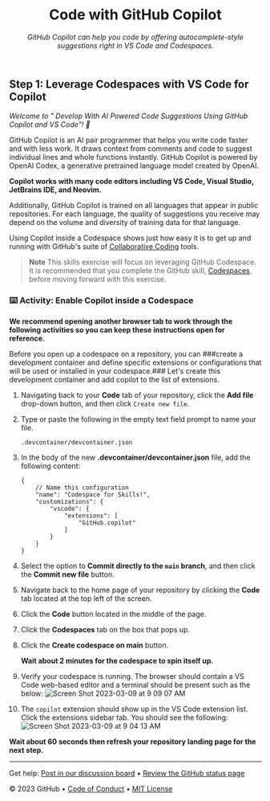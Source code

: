 <header>

<!--
  <<< Author notes: Course header >>>
  Read <https://skills.github.com/quickstart> for more information about how to build courses using this template.
  Include a 1280×640 image, course name in sentence case, and a concise description in emphasis.
  In your repository settings: enable template repository, add your 1280×640 social image, auto delete head branches.
  Next to "About", add description & tags; disable releases, packages, & environments.
  Add your open source license, GitHub uses the MIT license.
-->

# Code with GitHub Copilot

_GitHub Copilot can help you code by offering autocomplete-style suggestions right in VS Code and Codespaces._

</header>

<!--
  <<< Author notes: Step 1 >>>
  Choose 3-5 steps for your course.
  The first step is always the hardest, so pick something easy!
  Link to docs.github.com for further explanations.
  Encourage users to open new tabs for steps!
-->

## Step 1: Leverage Codespaces with VS Code for Copilot

_Welcome to " Develop With AI Powered Code Suggestions Using GitHub Copilot and VS Code"! :wave:_

GitHub Copilot is an AI pair programmer that helps you write code faster and with less work. It draws context from comments and code to suggest individual lines and whole functions instantly. GitHub Copilot is powered by OpenAI Codex, a generative pretrained language model created by OpenAI.

**Copilot works with many code editors including VS Code, Visual Studio, JetBrains IDE, and Neovim.**

Additionally, GitHub Copilot is trained on all languages that appear in public repositories. For each language, the quality of suggestions you receive may depend on the volume and diversity of training data for that language.

Using Copilot inside a Codespace shows just how easy it is to get up and running with GitHub's suite of [Collaborative Coding](https://github.com/features#features-collaboration) tools.

> **Note**
> This skills exercise will focus on leveraging GitHub Codespace. It is recommended that you complete the GitHub skill, [Codespaces](https://github.com/skills/code-with-codespaces), before moving forward with this exercise.

### :keyboard: Activity: Enable Copilot inside a Codespace

**We recommend opening another browser tab to work through the following activities so you can keep these instructions open for reference.**

Before you open up a codespace on a repository, you can ###create a development container and define specific extensions or configurations that will be used or installed in your codespace.### Let's create this development container and add copilot to the list of extensions.

1. Navigating back to your **Code** tab of your repository, click the **Add file** drop-down button, and then click `Create new file`.
1. Type or paste the following in the empty text field prompt to name your file.
   ```
   .devcontainer/devcontainer.json
   ```
1. In the body of the new **.devcontainer/devcontainer.json** file, add the following content:
   ```
   {
       // Name this configuration
       "name": "Codespace for Skills!",
       "customizations": {
           "vscode": {
               "extensions": [
                   "GitHub.copilot"
               ]
           }
       }
   }
   ```
1. Select the option to **Commit directly to the `main` branch**, and then click the **Commit new file** button.
1. Navigate back to the home page of your repository by clicking the **Code** tab located at the top left of the screen.
1. Click the **Code** button located in the middle of the page.
1. Click the **Codespaces** tab on the box that pops up.
1. Click the **Create codespace on main** button.

   **Wait about 2 minutes for the codespace to spin itself up.**

1. Verify your codespace is running. The browser should contain a VS Code web-based editor and a terminal should be present such as the below:
   ![Screen Shot 2023-03-09 at 9 09 07 AM](https://user-images.githubusercontent.com/26442605/224102962-d0222578-3f10-4566-856d-8d59f28fcf2e.png)
1. The `copilot` extension should show up in the VS Code extension list. Click the extensions sidebar tab. You should see the following:
   ![Screen Shot 2023-03-09 at 9 04 13 AM](https://user-images.githubusercontent.com/26442605/224102514-7d6d2f51-f435-401d-a529-7bae3ae3e511.png)

**Wait about 60 seconds then refresh your repository landing page for the next step.**

<footer>

<!--
  <<< Author notes: Footer >>>
  Add a link to get support, GitHub status page, code of conduct, license link.
-->

---

Get help: [Post in our discussion board](https://github.com/skills/.github/discussions) &bull; [Review the GitHub status page](https://www.githubstatus.com/)

&copy; 2023 GitHub &bull; [Code of Conduct](https://www.contributor-covenant.org/version/2/1/code_of_conduct/code_of_conduct.md) &bull; [MIT License](https://gh.io/mit)

</footer>

